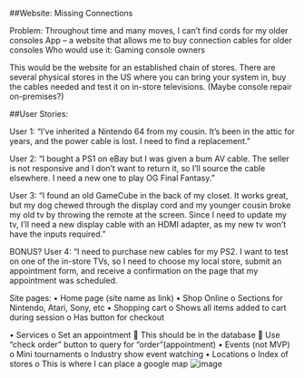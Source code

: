 ##Website: Missing Connections

Problem: Throughout time and many moves, I can’t find cords for my older consoles
App – a website that allows me to buy connection cables for older consoles
Who would use it: Gaming console owners

This would be the website for an established chain of stores. There are several physical stores in the US where you can bring your system in, buy the cables needed and test it on in-store televisions. (Maybe console repair on-premises?)

##User Stories:

User 1: “I’ve inherited a Nintendo 64 from my cousin. It’s been in the attic for years, and the power cable is lost. I need to find a replacement.”

User 2: “I bought a PS1 on eBay but I was given a bum AV cable. The seller is not responsive and I don’t want to return it, so I’ll source the cable elsewhere. I need a new one to play OG Final Fantasy.”

User 3: “I found an old GameCube in the back of my closet. It works great, but my dog chewed through the display cord and my younger cousin broke my old tv by throwing the remote at the screen. Since I need to update my tv, I’ll need a new display cable with an HDMI adapter, as my new tv won’t have the inputs required.”

BONUS?
User 4: “I need to purchase new cables for my PS2. I want to test on one of the in-store TVs, so I need to choose my local store, submit an appointment form, and receive a confirmation on the page that my appointment was scheduled. 

Site pages:
•	Home page (site name as link)
•	Shop Online
o	Sections for Nintendo, Atari, Sony, etc
•	Shopping cart
o	Shows all items added to cart during session
o	Has button for checkout

•	Services
o	Set an appointment
	This should be in the database
	Use “check order” button to query for “order”(appointment)
•	Events (not MVP) 
o	Mini tournaments
o	Industry show event watching
•	Locations
o	Index of stores
o	This is where I can place a google map
![image](https://user-images.githubusercontent.com/67493050/168139757-6d042ca8-0fba-4701-a620-4a179e858f93.png)
